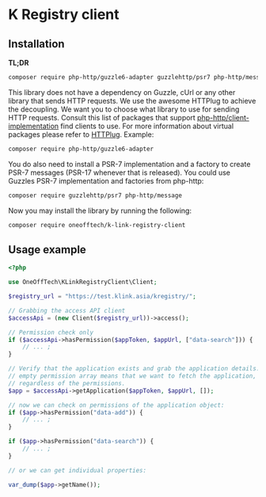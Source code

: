 # K Registry client

## Installation

**TL;DR**
```bash
composer require php-http/guzzle6-adapter guzzlehttp/psr7 php-http/message oneofftech/k-link-registry-client
```

This library does not have a dependency on Guzzle, cUrl or any other library that sends HTTP requests. We use the awesome
HTTPlug to achieve the decoupling. We want you to choose what library to use for sending HTTP requests. Consult this list
of packages that support [php-http/client-implementation](https://packagist.org/providers/php-http/client-implementation)
find clients to use. For more information about virtual packages please refer to
[HTTPlug](http://docs.php-http.org/en/latest/httplug/users.html).
Example:

```bash
composer require php-http/guzzle6-adapter
```

You do also need to install a PSR-7 implementation and a factory to create PSR-7 messages (PSR-17 whenever that is
released). You could use Guzzles PSR-7 implementation and factories from php-http:

```bash
composer require guzzlehttp/psr7 php-http/message
```

Now you may install the library by running the following:

```bash
composer require oneofftech/k-link-registry-client
```

## Usage example

```php
<?php

use OneOffTech\KLinkRegistryClient\Client;

$registry_url = "https://test.klink.asia/kregistry/";

// Grabbing the access API client
$accessApi = (new Client($registry_url))->access();

// Permission check only
if ($accessApi->hasPermission($appToken, $appUrl, ["data-search"])) {
    // ... ;
}

// Verify that the application exists and grab the application details.
// empty permission array means that we want to fetch the application,
// regardless of the permissions.
$app = $accessApi->getApplication($appToken, $appUrl, []);

// now we can check on permissions of the application object:
if ($app->hasPermission("data-add")) {
    // ... ;
}

if ($app->hasPermission("data-search")) {
    // ... ;
}

// or we can get individual properties:

var_dump($app->getName());
```

